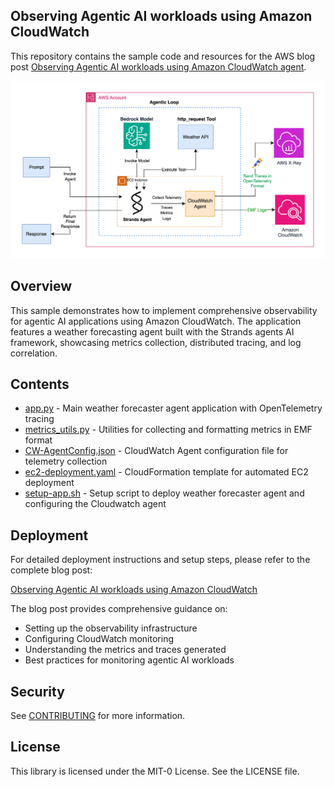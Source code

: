 ## Observing Agentic AI workloads using Amazon CloudWatch

This repository contains the sample code and resources for the AWS blog post [Observing Agentic AI workloads using Amazon CloudWatch agent](http://aws.amazon.com/blogs/mt/observing-agentic-ai-workloads-using-amazon-cloudwatch/).

![Architecure Diagram](/architecture-diagram.png)

## Overview

This sample demonstrates how to implement comprehensive observability for agentic AI applications using Amazon CloudWatch. The application features a weather forecasting agent built with the Strands agents AI framework, showcasing metrics collection, distributed tracing, and log correlation.

## Contents

- [app.py](/app.py) - Main weather forecaster agent application with OpenTelemetry tracing
- [metrics_utils.py](/metrics_utils.py) - Utilities for collecting and formatting metrics in EMF format
- [CW-AgentConfig.json](/CW-AgentConfig.json) - CloudWatch Agent configuration file for telemetry collection
- [ec2-deployment.yaml](/ec2-deployment.yaml) - CloudFormation template for automated EC2 deployment
- [setup-app.sh](/setup-app.sh) - Setup script to deploy weather forecaster agent and configuring the Cloudwatch agent

## Deployment

For detailed deployment instructions and setup steps, please refer to the complete blog post:

[Observing Agentic AI workloads using Amazon CloudWatch](http://aws.amazon.com/blogs/mt/observing-agentic-ai-workloads-using-amazon-cloudwatch/)

The blog post provides comprehensive guidance on:
- Setting up the observability infrastructure
- Configuring CloudWatch monitoring
- Understanding the metrics and traces generated
- Best practices for monitoring agentic AI workloads

## Security

See [CONTRIBUTING](CONTRIBUTING.md#security-issue-notifications) for more information.

## License

This library is licensed under the MIT-0 License. See the LICENSE file.


